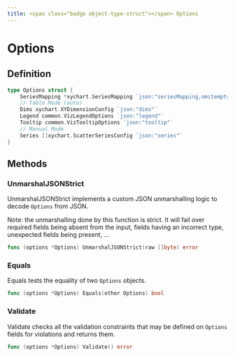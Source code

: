 ```yaml
---
title: <span class="badge object-type-struct"></span> Options
---
```

# <span class="badge object-type-struct"></span> Options

## Definition

```go
type Options struct {
    SeriesMapping *xychart.SeriesMapping `json:"seriesMapping,omitempty"`
    // Table Mode (auto)
    Dims xychart.XYDimensionConfig `json:"dims"`
    Legend common.VizLegendOptions `json:"legend"`
    Tooltip common.VizTooltipOptions `json:"tooltip"`
    // Manual Mode
    Series []xychart.ScatterSeriesConfig `json:"series"`
}
```
## Methods

### <span class="badge object-method"></span> UnmarshalJSONStrict

UnmarshalJSONStrict implements a custom JSON unmarshalling logic to decode `Options` from JSON.

Note: the unmarshalling done by this function is strict. It will fail over required fields being absent from the input, fields having an incorrect type, unexpected fields being present, …

```go
func (options *Options) UnmarshalJSONStrict(raw []byte) error
```

### <span class="badge object-method"></span> Equals

Equals tests the equality of two `Options` objects.

```go
func (options *Options) Equals(other Options) bool
```

### <span class="badge object-method"></span> Validate

Validate checks all the validation constraints that may be defined on `Options` fields for violations and returns them.

```go
func (options *Options) Validate() error
```

